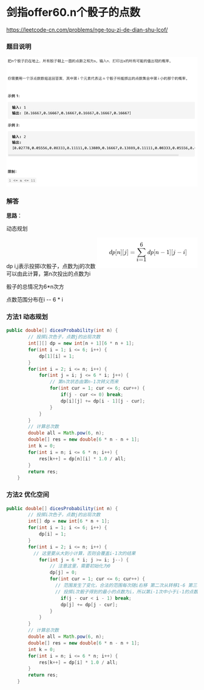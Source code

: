 # 剑指offer60.n个骰子的点数

https://leetcode-cn.com/problems/nge-tou-zi-de-dian-shu-lcof/



### 题目说明

![image-20210312140847929](img/image-20210312140847929.png)



### 解答

**思路**：

动态规划

dp i,j表示投掷i次骰子，点数为j的次数 ![image-20210312140945883](img/image-20210312140945883.png) 可以由此计算，第n次投出的点数为i

骰子的总情况为6*n次方

点数范围分布在i -- 6 * i



### 方法1 动态规划

```java
public double[] dicesProbability(int n) {
        // 投掷i次色子，点数j的出现次数
        int[][] dp = new int[n + 1][6 * n + 1];
        for(int i = 1; i <= 6; i++) {
            dp[1][i] = 1;
        }
        for(int i = 2; i <= n; i++) {
            for(int j = i; j <= 6 * i; j++) {
                // 第n次状态由第n-1次转义而来
                for(int cur = 1; cur <= 6; cur++) {
                    if(j - cur <= 0) break;
                    dp[i][j] += dp[i - 1][j - cur];
                }
            }
        }
        // 计算总次数
        double all = Math.pow(6, n);
        double[] res = new double[6 * n - n + 1];
        int k = 0;
        for(int i = n; i <= 6 * n; i++) {
            res[k++] = dp[n][i] * 1.0 / all;
        }
        return res;
    }
```

### 方法2 优化空间

```java
public double[] dicesProbability(int n) {
        // 投掷i次色子，点数j的出现次数
        int[] dp = new int[6 * n + 1];
        for(int i = 1; i <= 6; i++) {
            dp[i] = 1;
        }
        for(int i = 2; i <= n; i++) {
          // 这里要从大到小计算，否则会覆盖i-1次的结果
            for(int j = 6 * i; j >= i; j--) {
                // 注意这里，需要初始化为0
                dp[j] = 0;
                for(int cur = 1; cur <= 6; cur++) {
                  // 范围发生了变化，合法的范围每次随i右移 第二次从转移1-6 第三次只能从2-12
                  // 投掷i次骰子得到的最小的点数为i，所以第i-1次中小于i-1的点数是越界的
                    if(j - cur < i - 1) break;
                    dp[j] += dp[j - cur];
                }
            }
        }
        // 计算总次数
        double all = Math.pow(6, n);
        double[] res = new double[6 * n - n + 1];
        int k = 0;
        for(int i = n; i <= 6 * n; i++) {
            res[k++] = dp[i] * 1.0 / all;
        }
        return res;
    }
```



